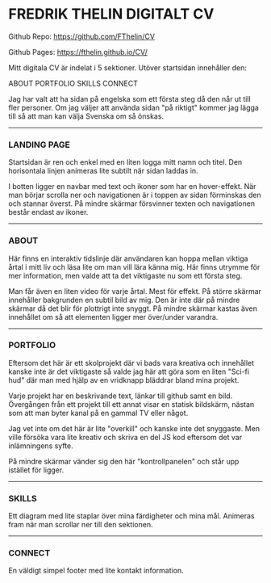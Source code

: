 # FREDRIK THELIN DIGITALT CV

Github Repo: https://github.com/FThelin/CV

Github Pages: https://fthelin.github.io/CV/

Mitt digitala CV är indelat i 5 sektioner. Utöver startsidan innehåller den:

ABOUT
PORTFOLIO
SKILLS
CONNECT

Jag har valt att ha sidan på engelska som ett första steg då den når ut till fler personer. 
Om jag väljer att använda sidan "på riktigt" kommer jag lägga till så att man kan välja Svenska om så önskas.

***
### LANDING PAGE

Startsidan är ren och enkel med en liten logga mitt namn och titel. Den horisontala linjen animeras lite subtilt
när sidan laddas in. 

I botten ligger en navbar med text och ikoner som har en hover-effekt. När man börjar scrolla ner och navigationen
är i toppen av sidan förminskas den och stannar överst. På mindre skärmar försvinner texten och navigationen består
endast av ikoner.

***
### ABOUT

Här finns en interaktiv tidslinje där användaren kan hoppa mellan viktiga årtal i mitt liv och läsa lite om man
vill lära känna mig. Här finns utrymme för mer information, men valde att ta det viktigaste nu som ett första steg.

Man får även en liten video för varje årtal. Mest för effekt. På större skärmar innehåller bakgrunden en subtil bild
av mig. Den är inte där på mindre skärmar då det blir för plottrigt inte snyggt. På mindre skärmar kastas även innehållet
om så att elementen ligger mer över/under varandra.

***
### PORTFOLIO

Eftersom det här är ett skolprojekt där vi bads vara kreativa och innehållet kanske inte är det viktigaste så valde
jag här att göra som en liten "Sci-fi hud" där man med hjälp av en vridknapp bläddrar bland mina projekt.

Varje projekt har en beskrivande text, länkar till github samt en bild. Övergången från ett projekt till ett annat
visar en statisk bildskärm, nästan som att man byter kanal på en gammal TV eller något. 

Jag vet inte om det här är lite "overkill" och kanske inte det snyggaste. Men ville försöka vara lite kreativ och
skriva en del JS kod eftersom det var inlämningens syfte.

På mindre skärmar vänder sig den här "kontrollpanelen" och står upp istället för ligger. 

***
### SKILLS

Ett diagram med lite staplar över mina färdigheter och mina mål. Animeras fram när man scrollar ner till den sektionen.

***
### CONNECT

En väldigt simpel footer med lite kontakt information. 








